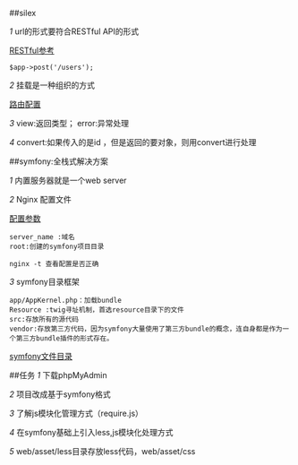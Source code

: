 ##silex

*1* url的形式要符合RESTful API的形式

[RESTful参考](http://www.ruanyifeng.com/blog/2014/05/restful_api.html)
   
    $app->post('/users');

*2* 挂载是一种组织的方式

[路由配置](http://silex.sensiolabs.org/doc/master/organizing_controllers.html)

*3* view:返回类型； error:异常处理

*4* convert:如果传入的是id ，但是返回的要对象，则用convert进行处理

##symfony:全栈式解决方案

*1* 内置服务器就是一个web server

*2* Nginx 配置文件

[配置参数](http://symfony.com/doc/current/setup/web_server_configuration.html)
    
    server_name :域名
    root:创建的symfony项目目录

    nginx -t 查看配置是否正确

*3* symfony目录框架

    app/AppKernel.php：加载bundle
    Resource :twig寻址机制，首选resource目录下的文件
    src:存放所有的源代码
    vendor:存放第三方代码，因为symfony大量使用了第三方bundle的概念，连自身都是作为一个第三方bundle插件的形式存在。

[symfony文件目录](http://blog.csdn.net/woshiliulei0/article/details/46693793)



##任务
*1* 下载phpMyAdmin

*2* 项目改成基于symfony格式

*3* 了解js模块化管理方式（require.js）

*4* 在symfony基础上引入less,js模块化处理方式

*5* web/asset/less目录存放less代码，web/asset/css